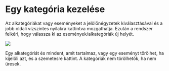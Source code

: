 # Egy kategória kezelése

Az alkategóriákat vagy eseményeket a jelölőnégyzetek kiválasztásával és a jobb oldali vízszintes nyilakra kattintva mozgathatja. Ezután a rendszer felkéri, hogy válassza ki az események/alkategóriák új helyét.

![](../assets/category_move.png)

Egy alkategóriát és mindent, amit tartalmaz, vagy egy eseményt törölhet, ha kijelöli azt, és a szemetesre kattint. A kategóriák nem törölhetők, ha nem üresek.
